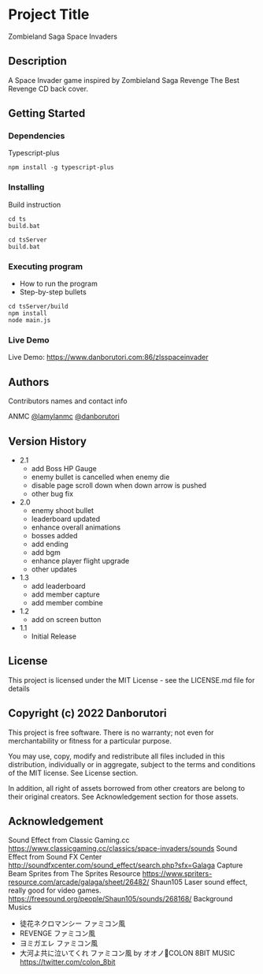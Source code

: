 # Project Title

Zombieland Saga Space Invaders

## Description

A Space Invader game inspired by Zombieland Saga Revenge The Best Revenge CD back cover.

## Getting Started

### Dependencies

Typescript-plus

```
npm install -g typescript-plus
```

### Installing

Build instruction
```
cd ts
build.bat

cd tsServer
build.bat
```

### Executing program

* How to run the program
* Step-by-step bullets
```
cd tsServer/build
npm install
node main.js
```

### Live Demo
Live Demo: https://www.danborutori.com:86/zlsspaceinvader

## Authors

Contributors names and contact info

ANMC
[@lamylanmc](https://twitter.com/lamylanmc)
[@danborutori](https://twitter.com/danborutori)


## Version History

* 2.1
    * add Boss HP Gauge
    * enemy bullet is cancelled when enemy die
    * disable page scroll down when down arrow is pushed
    * other bug fix
* 2.0
    * enemy shoot bullet
    * leaderboard updated
    * enhance overall animations
    * bosses added
    * add ending
    * add bgm
    * enhance player flight upgrade
    * other updates
* 1.3
    * add leaderboard
    * add member capture
    * add member combine
* 1.2
    * add on screen button
* 1.1
    * Initial Release

## License

This project is licensed under the MIT License - see the LICENSE.md file for details

## Copyright (c) 2022 Danborutori

This project is free software.  There is no warranty; not even for
merchantability or fitness for a particular purpose.

You may use, copy, modify and redistribute all files included in this
distribution, individually or in aggregate, subject to the terms and conditions
of the MIT license.  See License section.

In addition, all right of assets borrowed from other creators are belong to their original creators. See Acknowledgement section for those assets.

## Acknowledgement

Sound Effect from Classic Gaming.cc
https://www.classicgaming.cc/classics/space-invaders/sounds
Sound Effect from Sound FX Center
http://soundfxcenter.com/sound_effect/search.php?sfx=Galaga
Capture Beam Sprites from The Sprites Resource
https://www.spriters-resource.com/arcade/galaga/sheet/26482/
Shaun105 Laser sound effect, really good for video games.
https://freesound.org/people/Shaun105/sounds/268168/
Background Musics 
* 徒花ネクロマンシー ファミコン風
* REVENGE ファミコン風
* ヨミガエレ ファミコン風
* 大河よ共に泣いてくれ ファミコン風
by オオノ👾COLON 8BIT MUSIC
https://twitter.com/colon_8bit